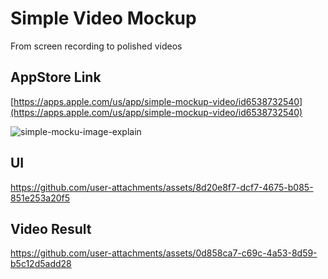 # Simple Video Mockup

From screen recording to polished videos

## AppStore Link

[https://apps.apple.com/us/app/simple-mockup-video/id6538732540](https://apps.apple.com/us/app/simple-mockup-video/id6538732540)

![simple-mocku-image-explain](https://github.com/user-attachments/assets/f13d5ec5-38ac-434c-a9f8-2ee750338433)

## UI

https://github.com/user-attachments/assets/8d20e8f7-dcf7-4675-b085-851e253a20f5


## Video Result


https://github.com/user-attachments/assets/0d858ca7-c69c-4a53-8d59-b5c12d5add28





